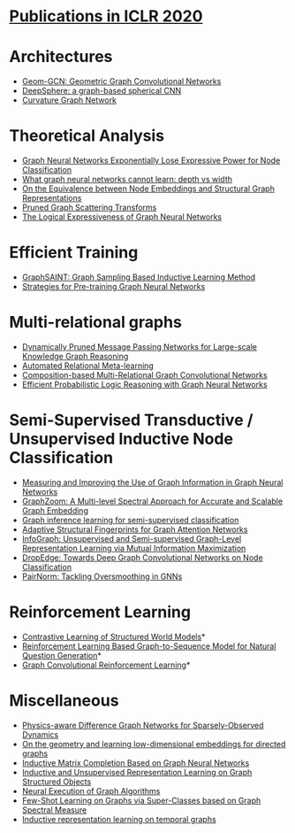 # [Publications in ICLR 2020](https://openreview.net/group?id=ICLR.cc/2020/Conference)


# Architectures
- [Geom-GCN: Geometric Graph Convolutional Networks](https://github.com/naganandy/graph-based-deep-learning-literature/blob/master/conference-publications/folders/publications_iclr20/geomgcn_iclr20/README.md)
- [DeepSphere: a graph-based spherical CNN](https://github.com/naganandy/graph-based-deep-learning-literature/blob/master/conference-publications/folders/publications_iclr20/deepsphere_iclr20/README.md)
- [Curvature Graph Network](https://github.com/naganandy/graph-based-deep-learning-literature/blob/master/conference-publications/folders/publications_iclr20/curvgn_iclr20/README.md)



# Theoretical Analysis
- [Graph Neural Networks Exponentially Lose Expressive Power for Node Classification](https://github.com/naganandy/graph-based-deep-learning-literature/blob/master/conference-publications/folders/publications_iclr20/expgnn_iclr20/README.md)
- [What graph neural networks cannot learn: depth vs width](https://github.com/naganandy/graph-based-deep-learning-literature/blob/master/conference-publications/folders/publications_iclr20/gnnmp_iclr20/README.md)
- [On the Equivalence between Node Embeddings and Structural Graph Representations](https://github.com/naganandy/graph-based-deep-learning-literature/blob/master/conference-publications/folders/publications_iclr20/cgnn_iclr20/README.md) 
- [Pruned Graph Scattering Transforms](https://github.com/naganandy/graph-based-deep-learning-literature/blob/master/conference-publications/folders/publications_iclr20/pgst_iclr20/README.md)
- [The Logical Expressiveness of Graph Neural Networks](https://github.com/naganandy/graph-based-deep-learning-literature/blob/master/conference-publications/folders/publications_iclr20/acrgnn_iclr20/README.md)



# Efficient Training
- [GraphSAINT: Graph Sampling Based Inductive Learning Method](https://github.com/naganandy/graph-based-deep-learning-literature/blob/master/conference-publications/folders/publications_iclr20/graphsaint_iclr20/README.md)
- [Strategies for Pre-training Graph Neural Networks](https://github.com/naganandy/graph-based-deep-learning-literature/blob/master/conference-publications/folders/publications_iclr20/gnnpretraining_iclr20/README.md)



# Multi-relational graphs
- [Dynamically Pruned Message Passing Networks for Large-scale Knowledge Graph Reasoning](https://github.com/naganandy/graph-based-deep-learning-literature/blob/master/conference-publications/folders/publications_iclr20/dpmpn_iclr20/README.md)
- [Automated Relational Meta-learning](https://github.com/naganandy/graph-based-deep-learning-literature/blob/master/conference-publications/folders/publications_iclr20/arml_iclr20/README.md)
- [Composition-based Multi-Relational Graph Convolutional Networks](https://github.com/naganandy/graph-based-deep-learning-literature/blob/master/conference-publications/folders/publications_iclr20/compgcn_iclr20/README.md)
- [Efficient Probabilistic Logic Reasoning with Graph Neural Networks](https://github.com/naganandy/graph-based-deep-learning-literature/blob/master/conference-publications/folders/publications_iclr20/expressgnn_iclr20/README.md)



# Semi-Supervised Transductive / Unsupervised Inductive Node Classification
- [Measuring and Improving the Use of Graph Information in Graph Neural Networks](https://github.com/naganandy/graph-based-deep-learning-literature/blob/master/conference-publications/folders/publications_iclr20/csgnn_iclr20/README.md)
- [GraphZoom: A Multi-level Spectral Approach for Accurate and Scalable Graph Embedding](https://github.com/naganandy/graph-based-deep-learning-literature/blob/master/conference-publications/folders/publications_iclr20/graphzoom_iclr20/README.md)
- [Graph inference learning for semi-supervised classification](https://github.com/naganandy/graph-based-deep-learning-literature/blob/master/conference-publications/folders/publications_iclr20/gil_iclr20/README.md)
- [Adaptive Structural Fingerprints for Graph Attention Networks](https://github.com/naganandy/graph-based-deep-learning-literature/blob/master/conference-publications/folders/publications_iclr20/adsf_iclr20/README.md)
- [InfoGraph: Unsupervised and Semi-supervised Graph-Level Representation Learning via Mutual Information Maximization](https://github.com/naganandy/graph-based-deep-learning-literature/blob/master/conference-publications/folders/publications_iclr20/infograph_iclr20/README.md)
- [DropEdge: Towards Deep Graph Convolutional Networks on Node Classification](https://github.com/naganandy/graph-based-deep-learning-literature/blob/master/conference-publications/folders/publications_iclr20/dropedge_iclr20/README.md)
- [PairNorm: Tackling Oversmoothing in GNNs](https://github.com/naganandy/graph-based-deep-learning-literature/blob/master/conference-publications/folders/publications_iclr20/pairnorm_iclr20/README.md)



# Reinforcement Learning
- [Contrastive Learning of Structured World Models](https://openreview.net/forum?id=H1gax6VtDB)*
- [Reinforcement Learning Based Graph-to-Sequence Model for Natural Question Generation](https://openreview.net/forum?id=HygnDhEtvr)*
- [Graph Convolutional Reinforcement Learning](https://openreview.net/forum?id=HkxdQkSYDB)*



# Miscellaneous
- [Physics-aware Difference Graph Networks for Sparsely-Observed Dynamics](https://github.com/naganandy/graph-based-deep-learning-literature/blob/master/conference-publications/folders/publications_iclr20/padgn_iclr20/README.md)
- [On the geometry and learning low-dimensional embeddings for directed graphs](https://github.com/naganandy/graph-based-deep-learning-literature/blob/master/conference-publications/folders/publications_iclr20/dirgraph_iclr20/README.md)
- [Inductive Matrix Completion Based on Graph Neural Networks](https://github.com/naganandy/graph-based-deep-learning-literature/blob/master/conference-publications/folders/publications_iclr20/igmc_iclr20/README.md)
- [Inductive and Unsupervised Representation Learning on Graph Structured Objects](https://github.com/naganandy/graph-based-deep-learning-literature/blob/master/conference-publications/folders/publications_iclr20/seed_iclr20/README.md)
- [Neural Execution of Graph Algorithms](https://github.com/naganandy/graph-based-deep-learning-literature/blob/master/conference-publications/folders/publications_iclr20/graneurexec_iclr20/README.md)
- [Few-Shot Learning on Graphs via Super-Classes based on Graph Spectral Measure](https://github.com/naganandy/graph-based-deep-learning-literature/blob/master/conference-publications/folders/publications_iclr20/grafewshot_iclr20/README.md)
- [Inductive representation learning on temporal graphs](https://github.com/naganandy/graph-based-deep-learning-literature/blob/master/conference-publications/folders/publications_iclr20/tgat_iclr20/README.md)
